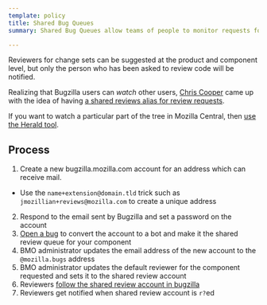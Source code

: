 ```yaml
---
template: policy
title: Shared Bug Queues
summary: Shared Bug Queues allow teams of people to monitor requests for bug reviews in Bugzilla.

---
```


Reviewers for change sets can be suggested at the product and component level, but only the person who has been asked to review code will be notified.

Realizing that Bugzilla users can _watch_ other users, [Chris Cooper](https://mozillians.org/en-US/u/coop/) came up with the idea of having [a shared reviews alias for review requests](http://coopcoopbware.tumblr.com/post/170952242320/experiments-in-productivity-the-shared-bug-queue).

If you want to watch a particular part of the tree in Mozilla Central, then [use the Herald tool](https://phabricator.services.mozilla.com/book/phabricator/article/herald/).

## Process

1. Create a new bugzilla.mozilla.com account for an address which can receive mail.
  - Use the `name+extension@domain.tld` trick such as `jmozillian+reviews@mozilla.com` to create a unique address
2. Respond to the email sent by Bugzilla and set a password on the account
3. [Open a bug](https://mzl.la/2Mg8Sli) to convert the account to a bot and make it the shared review queue for your component
4. BMO administrator updates the email address of the new account to the `@mozilla.bugs` address
5. BMO administrator updates the default reviewer for the component requested and sets it to the shared review account
6. Reviewers [follow the shared review account in bugzilla](https://bugzilla.mozilla.org/userprefs.cgi?tab=email)
7. Reviewers get notified when shared review account is `r?`ed
